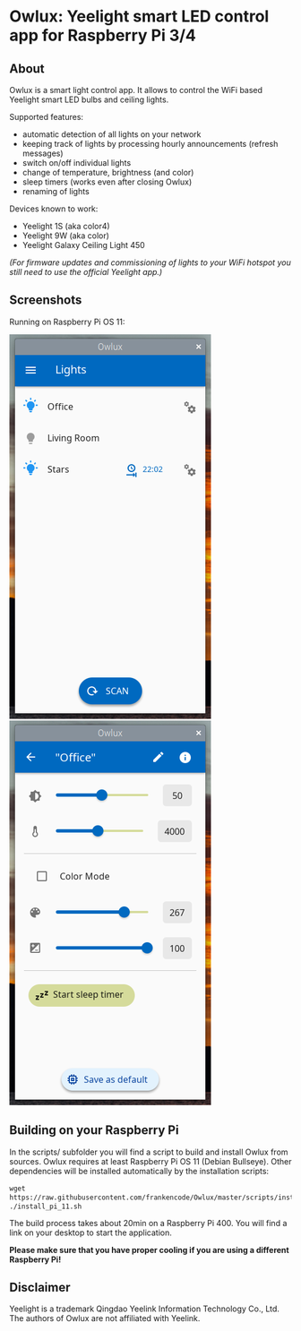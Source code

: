 Owlux: Yeelight smart LED control app for Raspberry Pi 3/4
==========================================================

About
-----

Owlux is a smart light control app. It allows to control the WiFi based Yeelight smart LED
bulbs and ceiling lights.

Supported features:
 * automatic detection of all lights on your network
 * keeping track of lights by processing hourly announcements (refresh messages)
 * switch on/off individual lights
 * change of temperature, brightness (and color)
 * sleep timers (works even after closing Owlux)
 * renaming of lights

Devices known to work:
 * Yeelight 1S (aka color4)
 * Yeelight 9W (aka color)
 * Yeelight Galaxy Ceiling Light 450

*(For firmware updates and commissioning of lights to your WiFi hotspot you still need to use the official Yeelight app.)*

Screenshots
-----------

Running on Raspberry Pi OS 11:

![Owlux on Bullseye 1](screenshots/2022-07-08-220154_360x687_scrot.png)
![Owlux on Bullseye 2](screenshots/2022-07-08-220201_360x687_scrot.png)

Building on your Raspberry Pi
-----------------------------

In the scripts/ subfolder you will find a script to build and install Owlux
from sources. Owlux requires at least Raspberry Pi OS 11 (Debian Bullseye).
Other dependencies will be installed automatically by the installation scripts:

```
wget https://raw.githubusercontent.com/frankencode/Owlux/master/scripts/install_pi_11.sh
./install_pi_11.sh
```

The build process takes about 20min on a Raspberry Pi 400. You will find a link on your desktop to start the application.

**Please make sure that you have proper cooling if you are using a different Raspberry Pi!**

Disclaimer
----------

Yeelight is a trademark Qingdao Yeelink Information Technology Co., Ltd.
The authors of Owlux are not affiliated with Yeelink.

